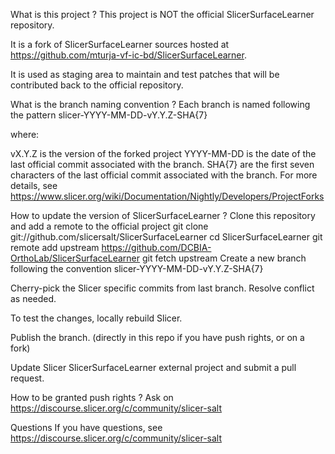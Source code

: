 What is this project ?
This project is NOT the official SlicerSurfaceLearner repository.

It is a fork of SlicerSurfaceLearner sources hosted at https://github.com/mturja-vf-ic-bd/SlicerSurfaceLearner.

It is used as staging area to maintain and test patches that will be contributed back to the official repository.

What is the branch naming convention ?
Each branch is named following the pattern slicer-YYYY-MM-DD-vY.Y.Z-SHA{7}

where:

vX.Y.Z is the version of the forked project
YYYY-MM-DD is the date of the last official commit associated with the branch.
SHA{7} are the first seven characters of the last official commit associated with the branch.
For more details, see https://www.slicer.org/wiki/Documentation/Nightly/Developers/ProjectForks

How to update the version of SlicerSurfaceLearner ?
Clone this repository and add a remote to the official project
git clone git://github.com/slicersalt/SlicerSurfaceLearner
cd SlicerSurfaceLearner
git remote add upstream https://github.com/DCBIA-OrthoLab/SlicerSurfaceLearner
git fetch upstream
Create a new branch following the convention slicer-YYYY-MM-DD-vY.Y.Z-SHA{7}

Cherry-pick the Slicer specific commits from last branch. Resolve conflict as needed.

To test the changes, locally rebuild Slicer.

Publish the branch. (directly in this repo if you have push rights, or on a fork)

Update Slicer SlicerSurfaceLearner external project and submit a pull request.

How to be granted push rights ?
Ask on https://discourse.slicer.org/c/community/slicer-salt

Questions
If you have questions, see https://discourse.slicer.org/c/community/slicer-salt
